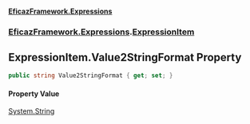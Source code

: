 #### [EficazFramework.Expressions](EficazFrameworkExpressions.md 'EficazFramework Expressions')
### [EficazFramework.Expressions](EficazFrameworkExpressions.md#EficazFramework.Expressions 'EficazFramework.Expressions').[ExpressionItem](EficazFramework.Expressions/ExpressionItem.md 'EficazFramework.Expressions.ExpressionItem')

## ExpressionItem.Value2StringFormat Property

```csharp
public string Value2StringFormat { get; set; }
```

#### Property Value
[System.String](https://docs.microsoft.com/en-us/dotnet/api/System.String 'System.String')